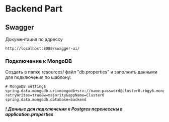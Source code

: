 # Backend Part

## Swagger
Документация по адрессу
```
http://localhost:8080/swagger-ui/
```

### Подключение к MongoDB
Создать в папке resources/ файл "db.properties" и заполнить данными для подключения по шаблону:
```properties
# MongoDB settings
spring.data.mongodb.uri=mongodb+srv://name:password@cluster0.rbgy6.mongodb.net/?retryWrites=true&w=majority&appName=Cluster0
spring.data.mongodb.database=backend
```

<b><i>! Данные для подключения к Postgres перенесены в application.properties</i></b>
